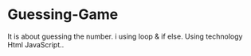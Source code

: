# Guessing-Game
It is about guessing the number.
i  using loop & if else.
Using technology Html JavaScript..
